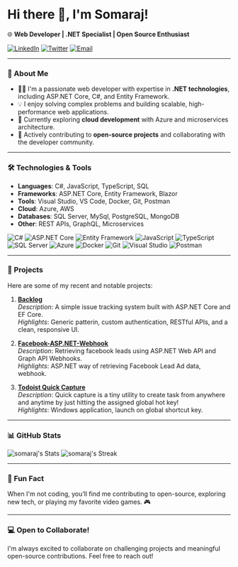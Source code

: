 # Hi there 👋, I'm Somaraj!

🌐 **Web Developer | .NET Specialist | Open Source Enthusiast**


[![LinkedIn](https://img.shields.io/badge/LinkedIn-0077B5?logo=linkedin&logoColor=white)](https://linkedin.com/in/nsomaraj)
[![Twitter](https://img.shields.io/badge/Twitter-1DA1F2?logo=twitter&logoColor=white)](https://twitter.com/nsomaraj)
[![Email](https://img.shields.io/badge/Email-D14836?logo=gmail&logoColor=white)](mailto:your.email@example.com)

---

### 🚀 About Me
- 👨‍💻 I'm a passionate web developer with expertise in **.NET technologies**, including ASP.NET Core, C#, and Entity Framework.
- 💡 I enjoy solving complex problems and building scalable, high-performance web applications.
- 🌱 Currently exploring **cloud development** with Azure and microservices architecture.
- 👥 Actively contributing to **open-source projects** and collaborating with the developer community.

---

### 🛠️ Technologies & Tools
- **Languages**: C#, JavaScript, TypeScript, SQL
- **Frameworks**: ASP.NET Core, Entity Framework, Blazor
- **Tools**: Visual Studio, VS Code, Docker, Git, Postman
- **Cloud**: Azure, AWS
- **Databases**: SQL Server, MySql, PostgreSQL, MongoDB
- **Other**: REST APIs, GraphQL, Microservices

![C#](https://img.shields.io/badge/-C%23-239120?style=flat-square&logo=c-sharp&logoColor=white)
![ASP.NET Core](https://img.shields.io/badge/-ASP.NET_Core-512BD4?style=flat-square&logo=dotnet&logoColor=white)
![Entity Framework](https://img.shields.io/badge/-Entity_Framework-68217A?style=flat-square&logo=dotnet&logoColor=white)
![JavaScript](https://img.shields.io/badge/-JavaScript-F7DF1E?style=flat-square&logo=javascript&logoColor=black)
![TypeScript](https://img.shields.io/badge/-TypeScript-007ACC?style=flat-square&logo=typescript&logoColor=white)
![SQL Server](https://img.shields.io/badge/-SQL_Server-CC2927?style=flat-square&logo=microsoft-sql-server&logoColor=white)
![Azure](https://img.shields.io/badge/-Azure-0078D4?style=flat-square&logo=microsoft-azure&logoColor=white)
![Docker](https://img.shields.io/badge/-Docker-2496ED?style=flat-square&logo=docker&logoColor=white)
![Git](https://img.shields.io/badge/-Git-F05032?style=flat-square&logo=git&logoColor=white)
![Visual Studio](https://img.shields.io/badge/-Visual_Studio-5C2D91?style=flat-square&logo=visual-studio&logoColor=white)
![Postman](https://img.shields.io/badge/-Postman-FF6C37?style=flat-square&logo=postman&logoColor=white)

---

### 🌟 Projects
Here are some of my recent and notable projects:

1. **[Backlog](https://github.com/somaraj/backlog)**  
   *Description*: A simple issue tracking system built with ASP.NET Core and EF Core.  
   *Highlights*: Generic patterin, custom authentication, RESTful APIs, and a clean, responsive UI.

2. **[Facebook-ASP.NET-Webhook](https://github.com/somaraj/Facebook-ASP.NET-Webhook)**  
   *Description*: Retrieving facebook leads using ASP.NET Web API and Graph API Webhooks.  
   *Highlights*: ASP.NET way of retrieving Facebook Lead Ad data, webhook.

3. **[Todoist Quick Capture](https://github.com/somaraj/todoist-quick-capture)**  
   *Description*: Quick capture is a tiny utility to create task from anywhere and anytime by just hitting the assigned global hot key!  
   *Highlights*: Windows application, launch on global shortcut key.

---

### 📊 GitHub Stats
![somaraj's Stats](https://github-readme-stats.vercel.app/api?username=somaraj&theme=vue-dark&show_icons=true&hide_border=true&count_private=true)
![somaraj's Streak](https://github-readme-streak-stats.herokuapp.com/?user=somaraj&theme=vue-dark&hide_border=true)

---

### 🌟 Fun Fact
When I'm not coding, you’ll find me contributing to open-source, exploring new tech, or playing my favorite video games. 🎮

---

### 💻 Open to Collaborate!
I'm always excited to collaborate on challenging projects and meaningful open-source contributions. Feel free to reach out!
